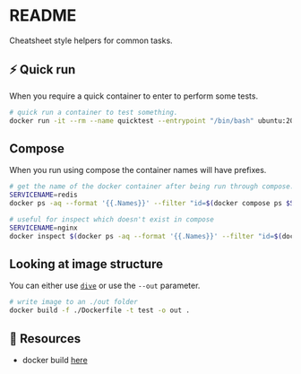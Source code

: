 # README

Cheatsheet style helpers for common tasks.  

## ⚡️ Quick run

When you require a quick container to enter to perform some tests.  

```sh
# quick run a container to test something.
docker run -it --rm --name quicktest --entrypoint "/bin/bash" ubuntu:20.04   
```

## Compose

When you run using compose the container names will have prefixes.

```sh
# get the name of the docker container after being run through compose.    
SERVICENAME=redis
docker ps -aq --format '{{.Names}}' --filter "id=$(docker compose ps $SERVICENAME -q)"

# useful for inspect which doesn't exist in compose
SERVICENAME=nginx
docker inspect $(docker ps -aq --format '{{.Names}}' --filter "id=$(docker compose ps $SERVICENAME -q)")
```

## Looking at image structure

You can either use [`dive`](../30_dive_ci/README.md) or use the ```--out``` parameter.

```bash
# write image to an ./out folder
docker build -f ./Dockerfile -t test -o out .
```

## 👀 Resources

* docker build [here](https://docs.docker.com/engine/reference/commandline/build/)  
